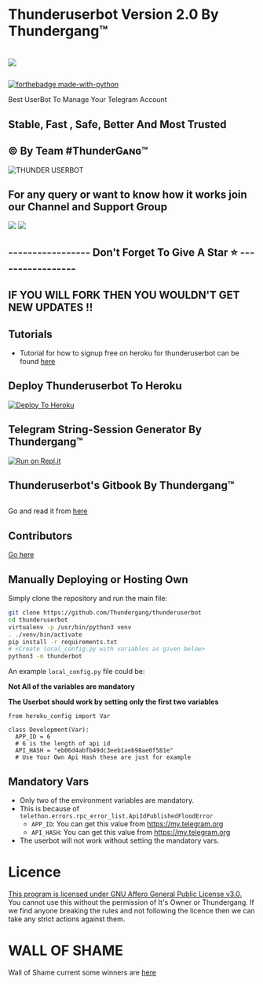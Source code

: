 # Thunderuserbot Version 2.0 By Thundergang™

# <p align="left"><a href="https://github.com/Thundergang/thunderuserbot"><img src="https://github-readme-stats.vercel.app/api/pin?username=Thundergang&show_icons=true&theme=dark&hide_border=true&repo=thunderuserbot"></a></p><p align="centre"><a href="https://t.me/thunderuserbot">

[![forthebadge made-with-python](http://ForTheBadge.com/images/badges/made-with-python.svg)](https://www.python.org/)


Best UserBot To Manage Your Telegram Account 


## Stable, Fast , Safe, Better And Most Trusted


## © By Team #ThunderGᴀɴɢ™
<img src="https://telegra.ph/file/d8debedf797a5c00a7844.png" alt="THUNDER USERBOT">

## For any query or want to know how it works join our Channel and Support Group 

<a href="https://t.me/thunderuserbot"><img src="https://img.shields.io/badge/Join-Telegram%20Channel-red.svg?logo=Telegram"></a>
<a href="https://t.me/thunderuserbotchat"><img src="https://img.shields.io/badge/Join-Telegram%20Group-blue.svg?logo=telegram"></a>

## ----------------- Don't Forget To Give A Star ⭐ -----------------

## IF YOU WILL FORK THEN YOU WOULDN'T GET NEW UPDATES !!
## Tutorials
- Tutorial for how to signup free on heroku for thunderuserbot can be found [here](https://youtu.be/x1U0a0_sBe8)




## Deploy Thunderuserbot To Heroku

[![Deploy To Heroku](https://www.herokucdn.com/deploy/button.svg)](https://heroku.com/deploy?template=https://github.com/Thundergang/thunderbotheroku3)


## Telegram String-Session Generator By Thundergang™

[![Run on Repl.it](https://repl.it/badge/github/Thundergang/thunderuserbot)](https://repl.it/@deadanonymous/Thundergang#main.py)

## Thunderuserbot's Gitbook By Thundergang™

<img src="https://telegra.ph/file/16df41fe13ab10d5b7b1b.png" alt="">

Go and read it from [here](https://thundergang.gitbook.io/thunderuserbot/)


## Contributors
[Go here](https://github.com/Thundergang/thunderuserbot/graphs/contributors)


## Manually Deploying or Hosting Own

Simply clone the repository and run the main file:

```bash
git clone https://github.com/Thundergang/thunderuserbot
cd thunderuserbot
virtualenv -p /usr/bin/python3 venv
. ./venv/bin/activate
pip install -r requirements.txt
# <Create local_config.py with variables as given below>
python3 -m thunderbot
```

An example `local_config.py` file could be:

**Not All of the variables are mandatory**

**The Userbot should work by setting only the first two variables**

```python3
from heroku_config import Var

class Development(Var):
  APP_ID = 6
  # 6 is the length of api id
  API_HASH = "eb06d4abfb49dc3eeb1aeb98ae0f581e"
  # Use Your Own Api Hash these are just for example
```


## Mandatory Vars

- Only two of the environment variables are mandatory.
- This is because of `telethon.errors.rpc_error_list.ApiIdPublishedFloodError`
  - `APP_ID`: You can get this value from https://my.telegram.org
  - `API_HASH`: You can get this value from https://my.telegram.org
- The userbot will not work without setting the mandatory vars.

# Licence

 [This program is licensed under GNU Affero General Public License v3.0.](https://github.com/Thundergang/thunderuserbot/blob/main/LICENSE)
You cannot use this without the permission of It's Owner or Thundergang. If we find anyone breaking the rules and not following the licence then we can take any strict actions against them.

# WALL OF SHAME

Wall of Shame current some winners are [here](https://t.me/thunderuserbot/53)
